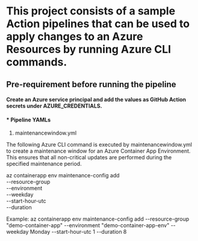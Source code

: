 
# This project consists of a sample Action pipelines that can be used to apply changes to an Azure Resources by running Azure CLI commands.

## Pre-requirement before running the pipeline

#### Create an Azure service principal and add the values as GitHub Action secrets under AZURE_CREDENTIALS.

#### * Pipeline YAMLs

1. maintenancewindow.yml

The following Azure CLI command is executed by maintenancewindow.yml to create a maintenance window for an Azure Container App Environment. This ensures that all non-critical updates are performed during the specified maintenance period.

az containerapp env maintenance-config add \
  --resource-group \
  --environment  \
  --weekday  \
  --start-hour-utc  \
  --duration 

Example:  az containerapp env maintenance-config add --resource-group "demo-container-app" --environment "demo-container-app-env" --weekday Monday --start-hour-utc 1 --duration 8
